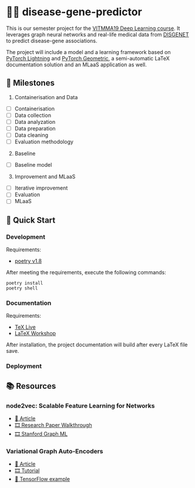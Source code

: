 # 🧬🤖 disease-gene-predictor

This is our semester project for the [VITMMA19 Deep Learning course](https://www.tmit.bme.hu/vitmma19). It leverages graph neural networks and real-life medical data from [DISGENET](https://disgenet.com/) to predict disease-gene associations.

The project will include a model and a learning framework based on [PyTorch Lightning](https://lightning.ai/docs/pytorch/stable/) and [PyTorch Geometric](https://pytorch-geometric.readthedocs.io/en/latest/), a semi-automatic LaTeX documentation solution and an MLaaS application as well.  

## 🎯 Milestones

1. Containerisation and Data  
  - [ ] Containerisation
  - [ ] Data collection
  - [ ] Data analyzation
  - [ ] Data preparation
  - [ ] Data cleaning
  - [ ] Evaluation methodology
2. Baseline
  - [ ] Baseline model
3. Improvement and MLaaS
  - [ ] Iterative improvement
  - [ ] Evaluation
  - [ ] MLaaS

## 🚀 Quick Start

### Development 

Requirements: 
- [poetry v1.8](https://python-poetry.org/)

After meeting the requirements, execute the following commands: 
```
poetry install
poetry shell
```

### Documentation

Requirements:
- [TeX Live](https://www.tug.org/texlive/)  
- [LaTeX Workshop](https://marketplace.visualstudio.com/items?itemName=James-Yu.latex-workshop)

After installation, the project documentation will build after every LaTeX file save. 

### Deployment

## 📚 Resources

### node2vec: Scalable Feature Learning for Networks
- [📒 Article](https://arxiv.org/pdf/1607.00653)
- [🎞️ Research Paper Walkthrough](https://www.youtube.com/watch?v=LpwGZG5j_q0)
- [🎞️ Stanford Graph ML](https://youtu.be/Xv0wRy66Big?si=lA87djJRxRTvdpPv&t=1049)

### Variational Graph Auto-Encoders
- [📒 Article](https://arxiv.org/pdf/1611.07308)
- [🎞️ Tutorial](https://www.youtube.com/watch?v=hZkLu2OaHD0)
- [🤖 TensorFlow example](https://github.com/tkipf/gae)
